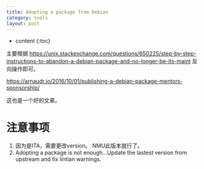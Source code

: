 ```yaml
---
title: Adopting a package from Debian
category: tools
layout: post
---
```

* content
{:toc}

主要根据 https://unix.stackexchange.com/questions/650225/step-by-step-instructions-to-abandon-a-debian-package-and-no-longer-be-its-maint 
反向操作即可。


https://arnaudr.io/2016/10/01/publishing-a-debian-package-mentors-sponsorship/

这也是一个好的文章。

#  注意事项

1. 因为是ITA，需要更改version。 NMU此版本就行了。
2. Adopting a package is not enough...Update the lastest version from upstream and fix lintian warnings.
